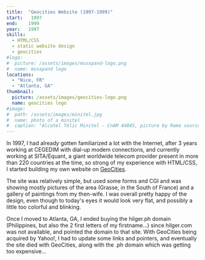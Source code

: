 ```yaml
---
title:  "Geocities Website (1997-1999)"
start:   1997
end:    1999
year:   1997
skills: 
  - HTML/CSS
  - static website design
  - geocities
#logo:
#  picture: /assets/images/musxpand-logo.png
#  name: musxpand logo
locations:
  - "Nice, FR"
  - "Atlanta, GA"
thumbnail:
  picture: /assets/images/geocities-logo.png
  name: geocities logo
#image:
#  path: /assets/images/minitel.jpg
#  name: photo of a minitel
#  caption: "Alcatel Télic Minitel - CnAM 44045, picture by Rama source: Wikimedia Commons"
---
```

In 1997, I had already gotten familiarized a lot with the Internet, after 3 years working at CEGEDIM with dial-up
modem connections, and currently working at SITA/Equant, a giant worldwide telecom provider present in more than 220
countries at the time, so strong of my experience with HTML/CSS, I started building my own website on
[GeoCities](https://en.wikipedia.org/wiki/GeoCities).

The site was relatively simple, but used some forms and CGI and was showing mostly pictures of the area (Grasse, in the South of
France) and a gallery of paintings from my then-wife. I was overall pretty happy of the design, even though to today's eyes it
would look very flat, and possibly a little too colorful and blinking.

Once I moved to Atlanta, GA, I ended buying the hilger.ph domain (Philippines, but also the 2 first letters of my
firstname...) since hilger.com was not available, and pointed the domain to that site. With GeoCities being acquired
by Yahoo!, I had to update some links and pointers, and eventually the site died with GeoCities, along with the .ph domain
which was getting too expensive...
